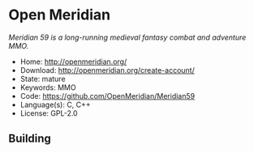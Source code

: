 # Open Meridian

_Meridian 59 is a long-running medieval fantasy combat and adventure MMO._

- Home: http://openmeridian.org/
- Download: http://openmeridian.org/create-account/
- State: mature
- Keywords: MMO
- Code: https://github.com/OpenMeridian/Meridian59
- Language(s): C, C++
- License: GPL-2.0

## Building


